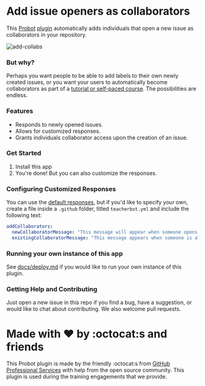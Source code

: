 # Add issue openers as collaborators

This [Probot](https://github.com/probot/probot/) [plugin](https://github.com/probot/probot/#plugins) automatically adds individuals that open a new issue as collaborators in your repository.

![add-collabs](https://user-images.githubusercontent.com/9950121/28890301-9e90bd46-7794-11e7-851f-456043ba665d.gif)

### But why?

Perhaps you want people to be able to add labels to their own newly created issues, or you want your users to automatically become collaborators as part of a [tutorial or self-paced course](https://services.github.com/on-demand/intro-to-github/join-class-repository). The possibilities are endless.

### Features

- Responds to newly opened issues.
- Allows for customized responses.
- Grants individuals collaborator access upon the creation of an issue.

### Get Started

1. Install this app
1. You're done! But you can also customize the responses.

### Configuring Customized Responses

You can use the [default responses](https://github.com/teacher-bot/teacherbot/blob/master/index.js), but if you'd like to specify your own, create a file inside a `.github` folder, titled `teacherbot.yml` and include the following text:

```yml
addCollaborators:
  newCollaboratorMessage: "This message will appear when someone opens a new issue, and is not already a collaborator."
  existingCollaboratorMessage: "This message appears when someone is already a collaborator and they open a new issue."
```

### Running your own instance of this app

See [docs/deploy.md](docs/deploy.md) if you would like to run your own instance of this plugin.

### Getting Help and Contributing

Just open a new issue in this repo if you find a bug, have a suggestion, or would like to chat about contributing. We also welcome pull requests.

# Made with :heart: by :octocat:s and friends

This Probot plugin is made by the friendly :octocat:s from [GitHub Professional Services](https://services.github.com) with help from the open source community. This plugin is used during the training engagements that we provide.
